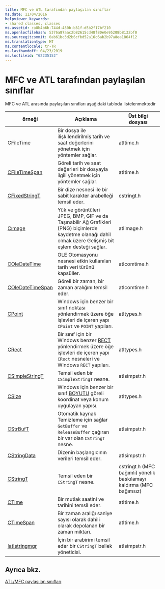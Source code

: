 ```yaml
---
title: MFC ve ATL tarafından paylaşılan sınıflar
ms.date: 11/04/2016
helpviewer_keywords:
- shared classes, classes
ms.assetid: ca8b4b6b-744d-430b-b31f-d5b2f17bf210
ms.openlocfilehash: 5376a87aac2b82615cd48f80e0e95208b8132bf0
ms.sourcegitcommit: 0ab61bc3d2b6cfbd52a16c6ab2b97a8ea1864f12
ms.translationtype: MT
ms.contentlocale: tr-TR
ms.lasthandoff: 04/23/2019
ms.locfileid: "62235152"
---
```

# <a name="classes-shared-by-mfc-and-atl"></a>MFC ve ATL tarafından paylaşılan sınıflar

MFC ve ATL arasında paylaşılan sınıfları aşağıdaki tabloda listelenmektedir

|örneği|Açıklama|Üst bilgi dosyası|
|-----------|-----------------|-----------------|
|[CFileTime](../../atl-mfc-shared/reference/cfiletime-class.md)|Bir dosya ile ilişkilendirilmiş tarih ve saat değerlerini yönetmek için yöntemler sağlar.|atltime.h|
|[CFileTimeSpan](../../atl-mfc-shared/reference/cfiletimespan-class.md)|Göreli tarih ve saat değerleri bir dosyayla ilgili yönetmek için yöntemler sağlar.|atltime.h|
|[CFixedStringT](../../atl-mfc-shared/reference/cfixedstringt-class.md)|Bir dize nesnesi ile bir sabit karakter arabelleği temsil eder.|cstringt.h|
|[Cımage](../../atl-mfc-shared/reference/cimage-class.md)|Yük ve görüntüleri JPEG, BMP, GIF ve da Taşınabilir Ağ Grafikleri (PNG) biçimlerde kaydetme olanağı dahil olmak üzere Gelişmiş bit eşlem desteği sağlar.|atlimage.h|
|[COleDateTime](../../atl-mfc-shared/reference/coledatetime-class.md)|OLE Otomasyonu nesnesi etkin kullanılan tarih veri türünü kapsüller.|atlcomtime.h|
|[COleDateTimeSpan](../../atl-mfc-shared/reference/coledatetimespan-class.md)|Göreli bir zaman, bir zaman aralığını temsil eder.|atlcomtime.h|
|[CPoint](../../atl-mfc-shared/reference/cpoint-class.md)|Windows için benzer bir sınıf [noktası](/windows/desktop/api/windef/ns-windef-tagpoint) yönlendirmek üzere öğe işlevleri de içeren yapı `CPoint` ve `POINT` yapıları.|atltypes.h|
|[CRect](../../atl-mfc-shared/reference/crect-class.md)|Bir sınıf için bir Windows benzer [RECT](/windows/desktop/api/windef/ns-windef-tagrect) yönlendirmek üzere öğe işlevleri de içeren yapı `CRect` nesneleri ve Windows `RECT` yapıları.|atltypes.h|
|[CSimpleStringT](../../atl-mfc-shared/reference/csimplestringt-class.md)|Temsil eden bir `CSimpleStringT` nesne.|atlsimpstr.h|
|[CSize](../../atl-mfc-shared/reference/csize-class.md)|Windows için benzer bir sınıf [BOYUTU](/windows/desktop/api/windef/ns-windef-tagsize) göreli koordinat veya konum uygulayan yapısı.|atltypes.h|
|[CStrBufT](../../atl-mfc-shared/reference/cstrbuft-class.md)|Otomatik kaynak Temizleme için sağlar `GetBuffer` ve `ReleaseBuffer` çağıran bir var olan `CStringT` nesne.|atlsimpstr.h|
|[CStringData](../../atl-mfc-shared/reference/cstringdata-class.md)|Dizenin başlangıcının verileri temsil eder.|atlsimpstr.h|
|[CStringT](../../atl-mfc-shared/reference/cstringt-class.md)|Temsil eden bir `CStringT` nesne.|cstringt.h (MFC bağımlı) yönelik baskılamayı kaldırma (MFC bağımsız)|
|[CTime](../../atl-mfc-shared/reference/ctime-class.md)|Bir mutlak saatini ve tarihini temsil eder.|atltime.h|
|[CTimeSpan](../../atl-mfc-shared/reference/ctimespan-class.md)|Bir zaman aralığı saniye sayısı olarak dahili olarak depolanan bir zaman miktarı.|atltime.h|
|[Iatlstringmgr](../../atl-mfc-shared/reference/iatlstringmgr-class.md)|İçin bir arabirimi temsil eder bir `CStringT` bellek yöneticisi.|atlsimpstr.h|

## <a name="see-also"></a>Ayrıca bkz.

[ATL/MFC paylaşılan sınıfları](../../atl-mfc-shared/atl-mfc-shared-classes.md)

